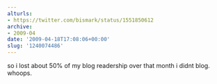 ```yaml
---
alturls:
- https://twitter.com/bismark/status/1551850612
archive:
- 2009-04
date: '2009-04-18T17:08:06+00:00'
slug: '1240074486'
---
```


so i lost about 50% of my blog readership over that month i didnt blog. whoops.

